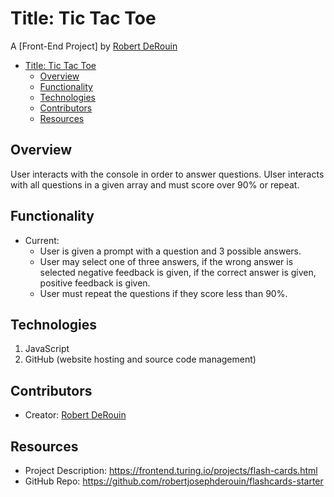 # Title: Tic Tac Toe

A [Front-End Project] by [Robert DeRouin](https://github.com/robertjosephderouin)

- [Title: Tic Tac Toe](#title-tic-tac-toe)
  - [Overview](#overview)
  - [Functionality](#functionality)
  - [Technologies](#technologies)
  - [Contributors](#contributors)
  - [Resources](#resources)

## Overview

User interacts with the console in order to answer questions.  UIser interacts with all questions in a given array and must score over 90% or repeat.

## Functionality

* Current:
  * User is given a prompt with a question and 3 possible answers.
  * User may select one of three answers, if the wrong answer is selected negative feedback is given, if the correct answer is given, positive feedback is given.
  * User must repeat the questions if they score less than 90%.

## Technologies

1. JavaScript
2. GitHub (website hosting and source code management)

## Contributors

* Creator: [Robert DeRouin](https://github.com/robertjosephderouin)

## Resources
* Project Description: https://frontend.turing.io/projects/flash-cards.html
* GitHub Repo: https://github.com/robertjosephderouin/flashcards-starter

